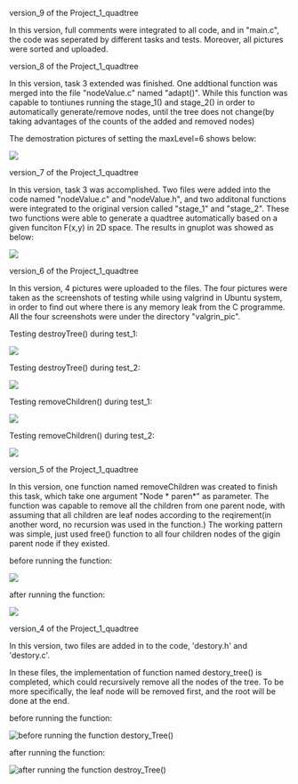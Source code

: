 version_9 of the Project_1_quadtree

In this version, full comments were integrated to all code, and in "main.c", the code was  seperated by different tasks and tests. Moreover, all pictures were sorted and uploaded.

version_8 of the Project_1_quadtree

In this version,  task 3 extended was finished. One addtional function was merged into the file "nodeValue.c" named "adapt()". While this function was capable to tontiunes running the stage_1() and stage_2() in order to automatically generate/remove nodes, until the tree does not change(by taking advantages of the counts of the added and removed nodes)

The demostration pictures of setting the maxLevel=6 shows below: 

![](./task_3_extend.jpg)

version_7 of the Project_1_quadtree

In this version, task 3 was accomplished. Two files were added into the code named "nodeValue.c" and "nodeValue.h",  and two additonal functions were integrated to the original version called "stage_1" and "stage_2". These two functions were able to generate a quadtree automatically based on a given funciton F(x,y) in 2D space. The results in gnuplot was showed as below:

![](./task3.png)

version_6 of the Project_1_quadtree

In this version, 4 pictures were uploaded to the files. The four pictures were taken as the screenshots of testing while using valgrind in Ubuntu system, in order to find out where there is any memory leak from the C programme. All the four screenshots were under the directory "valgrin_pic".

Testing destroyTree() during test_1:

![](./valgrin_pic/destroyTree_test_1.png)

Testing destroyTree() during test_2:

![](./valgrin_pic/destroyTree_test_2.png)

Testing removeChildren() during test_1:

![](./valgrin_pic/removeChildren_test_1.png)

Testing removeChildren() during test_2:

![](./valgrin_pic/removeChildren_test_2.png)

version_5 of the Project_1_quadtree

In this version,  one function named removeChildren was created to finish this task, which take one argument "Node * paren*" as parameter. The function was capable to remove all the children from one parent node, with assuming that all children are leaf nodes according to the reqirement(in another word, no recursion was used in the function.) The working pattern was simple, just used free() function to all four children nodes of the gigin parent node if they existed. 

before running the function:

![](./test_2.png)

after running the function:

![](./removeChildren.png)

version_4 of the Project_1_quadtree

In this version, two files are added in to the code, 'destory.h' and 'destory.c'.

In these files, the implementation of function named destory_tree() is completed, which could recursively remove all the nodes of the tree. To be more specifically, the leaf node will be removed first, and the root will be done at the end.

before running the function:

![before running the function destory_Tree()](./test_2.png)

after running the function:

![after running the function destroy_Tree()](./removeChildren.png)
